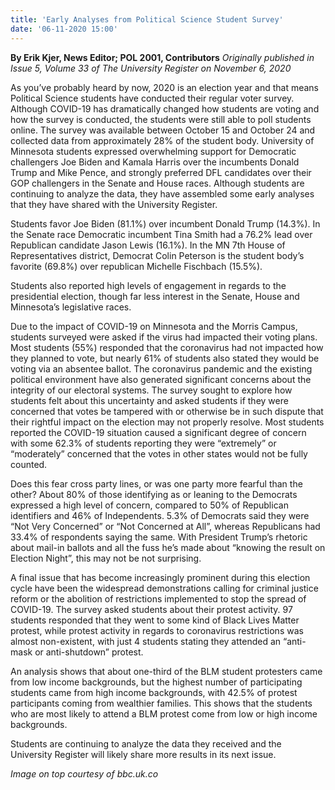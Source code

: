 ```yaml
---
title: 'Early Analyses from Political Science Student Survey'
date: '06-11-2020 15:00'
---
```


**By Erik Kjer, News Editor; POL 2001, Contributors** _Originally published in Issue 5, Volume 33 of The University Register on November 6, 2020_

As you’ve probably heard by now, 2020 is an election year and that means Political Science students have conducted their regular voter survey. Although COVID-19 has dramatically changed how students are voting and how the survey is conducted, the students were still able to poll students online. The survey was available between October 15 and October 24 and collected data from approximately 28% of the student body. University of Minnesota students expressed overwhelming support for Democratic challengers Joe Biden and Kamala Harris over the incumbents Donald Trump and Mike Pence, and strongly preferred DFL candidates over their GOP challengers in the Senate and House races. Although students are continuing to analyze the data, they have assembled some early analyses that they have shared with the University Register.

Students favor Joe Biden (81.1%) over incumbent Donald Trump (14.3%). In the Senate race Democratic incumbent Tina Smith had a 76.2% lead over Republican candidate Jason Lewis (16.1%). In the MN 7th House of Representatives district, Democrat Colin Peterson is the student body’s favorite (69.8%) over republican Michelle Fischbach (15.5%).

Students also reported high levels of engagement in regards to the presidential election, though far less interest in the Senate, House and Minnesota’s legislative
races.

Due to the impact of COVID-19 on Minnesota and the Morris Campus, students surveyed were asked if the virus had impacted their voting plans. Most students (55%) responded that the coronavirus had not impacted how they planned to vote, but nearly 61% of students also stated they would be voting via an absentee ballot. The coronavirus pandemic and the existing political environment have also generated significant concerns about the integrity of our electoral systems. The survey sought to explore how students felt about this uncertainty and asked students if they were concerned that votes be tampered with or otherwise be in such dispute that their rightful impact on the election may not properly resolve. Most students reported the COVID-19 situation caused a significant degree of concern with some 62.3% of students reporting they were “extremely” or “moderately” concerned that the votes in other states would not be fully counted.

Does this fear cross party lines, or was one party more fearful than the other? About 80% of those identifying as or leaning to the Democrats expressed a high level of concern, compared to 50% of Republican identifiers and 46% of Independents. 5.3% of Democrats said they were “Not Very Concerned” or “Not Concerned at All”, whereas Republicans had 33.4% of respondents saying the same. With President Trump’s rhetoric about mail-in ballots and all the fuss he’s made about “knowing the result on Election Night”, this may not be not surprising.

A final issue that has become increasingly prominent during this election cycle have been the widespread demonstrations calling for criminal justice reform or the abolition of restrictions implemented to stop the spread of COVID-19. The survey asked students about their protest activity. 97 students responded that they went to some kind of Black Lives Matter protest, while protest activity in regards to coronavirus restrictions was almost non-existent, with just 4 students stating they attended an “anti-mask or anti-shutdown” protest.

An analysis shows that about one-third of the BLM student protesters came from low income backgrounds, but the highest number of participating students came from high income backgrounds, with 42.5% of protest participants coming from wealthier families. This shows that the students who are most likely to attend a BLM
protest come from low or high income backgrounds.

Students are continuing to analyze the data they received and the University Register will likely share more results in its next issue.

_Image on top courtesy of bbc.uk.co_